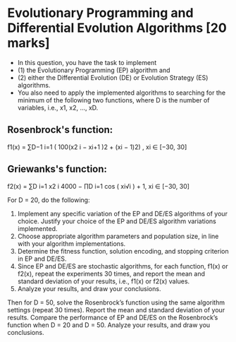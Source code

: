 
# Evolutionary Programming and Differential Evolution Algorithms [20 marks]
* In this question, you have the task to implement 
* (1) the Evolutionary Programming (EP) algorithm and 
* (2) either the Differential Evolution (DE) or Evolution Strategy (ES) algorithms.
* You also need to apply the implemented algorithms to searching for the minimum of the following two functions, where D is the number of variables, i.e., x1, x2, ..., xD.

## Rosenbrock's function:
f1(x) = ∑D−1
i=1
(
100(x2
i − xi+1
)2 + (xi − 1)2)
, xi ∈ [−30, 30]

## Griewanks's function:
f2(x) = ∑D
i=1
x2
i
4000 − ∏D
i=1 cos ( xi√i
) + 1, xi ∈ [−30, 30]

For D = 20, do the following:
1. Implement any specific variation of the EP and DE/ES algorithms of your choice. Justify your choice of the EP and DE/ES algorithm variations implemented.
2. Choose appropriate algorithm parameters and population size, in line with your algorithm implementations.
3. Determine the fitness function, solution encoding, and stopping criterion in EP and DE/ES.
4. Since EP and DE/ES are stochastic algorithms, for each function, f1(x) or f2(x), repeat the experiments 30 times, and report the mean and standard deviation of your results, i.e., f1(x) or f2(x) values.
5. Analyze your results, and draw your conclusions.

Then for D = 50, solve the Rosenbrock’s function using the same algorithm settings (repeat 30 times). Report the mean and standard deviation of your results. Compare the performance of EP and DE/ES on the Rosenbrock’s function when D = 20 and D = 50. Analyze your results, and draw you conclusions.
